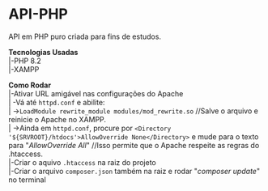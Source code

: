 # API-PHP
API em PHP puro criada para fins de estudos.

 **Tecnologias Usadas**  
|-PHP 8.2  
|-XAMPP  

 **Como Rodar**  
|-Ativar URL amigável nas configurações do Apache  
|  -Vá até `httpd.conf` e abilite:  
|     ->`LoadModule rewrite_module modules/mod_rewrite.so` //Salve o arquivo e reinicie o Apache no XAMPP.  
|     ->Ainda em `httpd.conf`, procure por `<Directory '${SRVROOT}/htdocs'>AllowOverride None</Directory>` e mude para o texto para "*AllowOverride All*" //Isso permite que o Apache respeite as regras do .htaccess.  
|-Criar o aquivo `.htaccess` na raiz do projeto  
|-Criar o arquivo `composer.json` também na raiz e rodar "*composer update*" no terminal  
